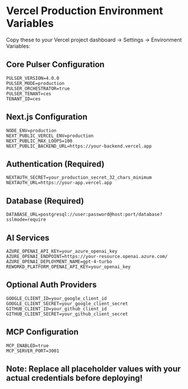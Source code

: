 # Vercel Production Environment Variables

Copy these to your Vercel project dashboard → Settings → Environment Variables:

## Core Pulser Configuration
```
PULSER_VERSION=4.0.0
PULSER_MODE=production
PULSER_ORCHESTRATOR=true
PULSER_TENANT=ces
TENANT_ID=ces
```

## Next.js Configuration  
```
NODE_ENV=production
NEXT_PUBLIC_VERCEL_ENV=production
NEXT_PUBLIC_MAX_LOOPS=100
NEXT_PUBLIC_BACKEND_URL=https://your-backend.vercel.app
```

## Authentication (Required)
```
NEXTAUTH_SECRET=your_production_secret_32_chars_minimum
NEXTAUTH_URL=https://your-app.vercel.app
```

## Database (Required)
```
DATABASE_URL=postgresql://user:password@host:port/database?sslmode=require
```

## AI Services
```
AZURE_OPENAI_API_KEY=your_azure_openai_key
AZURE_OPENAI_ENDPOINT=https://your-resource.openai.azure.com/
AZURE_OPENAI_DEPLOYMENT_NAME=gpt-4-turbo
REWORKD_PLATFORM_OPENAI_API_KEY=your_openai_key
```

## Optional Auth Providers
```
GOOGLE_CLIENT_ID=your_google_client_id
GOOGLE_CLIENT_SECRET=your_google_client_secret
GITHUB_CLIENT_ID=your_github_client_id
GITHUB_CLIENT_SECRET=your_github_client_secret
```

## MCP Configuration
```
MCP_ENABLED=true
MCP_SERVER_PORT=3001
```

## Note: Replace all placeholder values with your actual credentials before deploying!